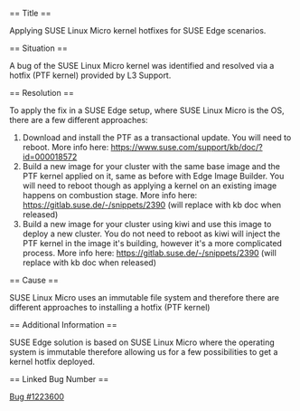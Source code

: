 == Title ==
 
Applying SUSE Linux Micro kernel hotfixes for SUSE Edge scenarios.
 
== Situation ==
 
A bug of the SUSE Linux Micro kernel was identified and resolved via a hotfix (PTF kernel) provided by L3 Support.
 
== Resolution ==
 
To apply the fix in a SUSE Edge setup, where SUSE Linux Micro is the OS, there are a few different approaches:
1. Download and install the PTF as a transactional update. You will need to reboot. More info here: https://www.suse.com/support/kb/doc/?id=000018572
2. Build a new image for your cluster with the same base image and the PTF kernel applied on it, same as before with Edge Image Builder. You will need to reboot though as applying a kernel on an existing image happens on combustion stage. More info here: https://gitlab.suse.de/-/snippets/2390 (will replace with kb doc when released)
3. Build a new image for your cluster using kiwi and use this image to deploy a new cluster. You do not need to reboot as kiwi will inject the PTF kernel in the image it's building, however it's a more complicated process. More info here: https://gitlab.suse.de/-/snippets/2390 (will replace with kb doc when released)
 
== Cause ==
 
SUSE Linux Micro uses an immutable file system and therefore there are different approaches to installing a hotfix (PTF kernel)
 
== Additional Information ==
 
SUSE Edge solution is based on SUSE Linux Micro where the operating system is immutable therefore allowing us for a few possibilities to get a kernel hotfix deployed.

== Linked Bug Number ==

[Bug #1223600](https://bugzilla.suse.com/show_bug.cgi?id=1223600)